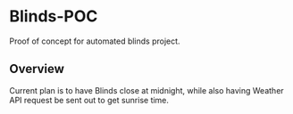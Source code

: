 # Blinds-POC
Proof of concept for automated blinds project.

## Overview
Current plan is to have Blinds close at midnight,
while also having Weather API request be sent out
to get sunrise time.
